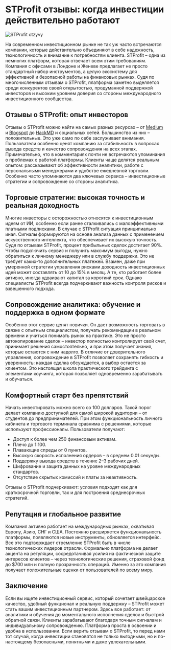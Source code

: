 # STProfit отзывы: когда инвестиции действительно работают
![STProfit otzyvy](https://github.com/user-attachments/assets/879a6616-83e2-41e8-b731-263c7b5bc356)

На современном инвестиционном рынке не так уж часто встречаются компании, которые действительно объединяют в себе надежность, технологичность и внимание к потребностям клиента. STProfit – одна из немногих платформ, которая отвечает всем этим требованиям. Компания с офисами в Лондоне и Женеве предлагает не просто стандартный набор инструментов, а целую экосистему для эффективной и безопасной работы на финансовых рынках. Судя по многочисленным отзывам о STProfit, платформа заметно выделяется среди конкурентов своей открытостью, продуманной поддержкой инвесторов и высоким уровнем доверия со стороны международного инвестиционного сообщества.
## Отзывы о STProfit: опыт инвесторов
Отзывы о STProfit можно найти на самых разных ресурсах – от [Medium](https://medium.com/@urasovai355/40834de79425) и [Blogspot](https://stprofit.blogspot.com/2025/04/stprofit.html) до [HackMD](https://hackmd.io/@STProfit/Skt7x9t0kx) и социальных сетей. Большинство из них – положительные. Это уже само по себе заслуживает внимания. Пользователи особенно ценят компанию за стабильность в вопросах вывода средств и качество сопровождения на всех этапах.
Примечательно, что в комментариях почти не встречаются упоминания о проблемах с работой платформы. Клиенты чаще делятся реальным опытом: рассказывают об эффективности аналитики, работе с персональными менеджерами и удобстве ежедневной торговли. Особенно часто упоминаются два ключевых сервиса – инвестиционные стратегии и сопровождение со стороны аналитика.
## Торговые стратегии: высокая точность и реальная доходность
Многие инвесторы с осторожностью относятся к инвестиционным идеям от ИИ, особенно если ранее сталкивались с малоэффективными платными подписками. В случае с STProfit ситуация принципиально иная. Сигналы формируются на основе анализа данных с применением искусственного интеллекта, что обеспечивает их высокую точность. Судя по отзывам STProfit, процент прибыльных сделок достигает 90%.
Чтобы подключить сервис и получить максимум выгоды, нужно обратиться к личному менеджеру или в службу поддержки. Это не требует каких-то дополнительных платежей. Взамен, даже при умеренной стратегии управления рисками доходность инвестиционных идей может составлять от 10 до 15% в месяц. А те, кто работает более активно, иногда удваивают капитал за короткий срок. Однако специалисты STProfit всегда подчеркивают важность контроля рисков и взвешенного подхода.
## Сопровождение аналитика: обучение и поддержка в одном формате
Особенно этот сервис ценят новички. Он дает возможность торговать в связке с опытным специалистом, получать рекомендации в реальном времени и учиться понимать рынок на практике. Это не просто автокопирование сделок – инвестор полностью контролирует свой счет, принимает решения самостоятельно, и при этом получает знания, которые остаются с ним надолго.
В отличие от доверительного управления, сопровождение в STProfit позволяет сохранять гибкость и уверенность: каждая сделка обсуждается, а выбор остается за клиентом. Это настоящая школа практического трейдинга с элементами коучинга, которая позволяет одновременно зарабатывать и обучаться.
## Комфортный старт без препятствий
Начать инвестировать можно всего со 100 долларов. Такой порог делает компанию доступной для самой широкой аудитории – от студентов до предпринимателей. При этом функциональность личного кабинета и торгового терминала сравнима с решениями, которые используют профессионалы.
Пользователи получают:
- Доступ к более чем 250 финансовым активам.
- Плечо до 1:100.
- Плавающие спреды от 0 пунктов.
- Высокую скорость исполнения ордеров – в среднем 0.01 секунды.
- Поддержку вывода средств в течение 2–3 рабочих дней.
- Шифрование и защита данных на уровне международных стандартов.
- Отсутствие скрытых комиссий и платы за неактивность.
  
Отзывы о STProfit подчеркивают: условия подходят как для краткосрочной торговли, так и для построения среднесрочных стратегий.
## Репутация и глобальное развитие
Компания активно работает на международных рынках, охватывая Европу, Азию, СНГ и США. Постоянно расширяется функциональность платформы, появляются новые инструменты, обновляется интерфейс. Все это подтверждает стремление STProfit быть в числе технологических лидеров отрасли.
Формально платформа не делает акцента на регуляции, сосредотачивая усилия на фактической защите интересов клиентов – через технологические решения, страховой фонд до $700 млн и полную прозрачность операций. Именно за это компания получает положительные оценки от пользователей по всему миру.
## Заключение
Если вы ищете инвестиционный сервис, который сочетает швейцарское качество, удобный функционал и реальную поддержку – STProfit может стать вашим инвестиционным партнером. Здесь все работает: от аналитики и обучения до моментального исполнения сделок и быстрой обратной связи. Клиенты зарабатывают благодаря точным сигналам и индивидуальному сопровождению. Платформа проста в освоении и удобна в использовании. Если верить отзывам о STProfit, то перед нами  тот случай, когда инвестиции становятся не только выгодными, но и по-настоящему безопасными, понятными и даже увлекательными.
